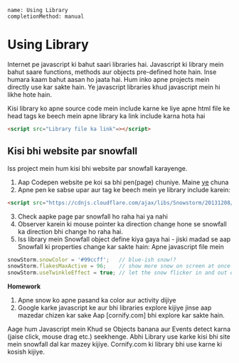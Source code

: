 ```ngMeta
name: Using Library
completionMethod: manual
```

# Using Library

Internet pe javascript ki bahut saari libraries hai. Javascript ki library mein bahut saare functions, methods aur objects pre-defined hote hain. Inse humara kaam bahut aasan ho jaata hai. Hum inko apne projects mein directly use kar sakte hain. Ye javascript libraries khud javascript mein hi likhe hote hain. 

Kisi library ko apne source code mein include karne ke liye apne html file ke head tags ke beech mein apne library ka link include karna hota hai

```html
<script src="Library file ka link"=></script>
```

## Kisi bhi website par snowfall

Iss project mein hum kisi bhi website par snowfall karayenge.

1. Aap Codepen website pe koi sa bhi pen(page) chuniye. Maine [ye](https://codepen.io/rspilhaus/pen/OpWMPW) chuna 
2. Apne pen ke sabse upar aur <head> tag ke beech mein ye library include karein:
```html
<script src="https://cdnjs.cloudflare.com/ajax/libs/Snowstorm/20131208/snowstorm.js"=></script>
```
3. Check aapke page par snowfall ho raha hai ya nahi
4. Observer karein ki mouse pointer ka direction change hone se snowfall ka direction bhi change ho raha hai. 
5. Iss library mein Snowfall object define kiya gaya hai - jiski madad se aap Snowfall ki properties change kar sakte hain:
Apne javascript file mein
```javascript
snowStorm.snowColor = '#99ccff';   // blue-ish snow!?
snowStorm.flakesMaxActive = 96;    // show more snow on screen at once
snowStorm.useTwinkleEffect = true; // let the snow flicker in and out of view
```

**Homework**
1. Apne snow ko apne pasand ka color aur activity dijiye
2. Google karke javascript ke aur bhi libraries explore kijiye jinse aap mazedar chizen kar sake
  Aap [cornify.com] bhi explore kar sakte hain.

Aage hum Javascript mein Khud se Objects banana aur Events detect karna  (jaise click, mouse drag etc.) seekhenge. Abhi Library use karke kisi bhi site mein snowfall dal kar mazey kijiye. Cornify.com ki library bhi use karne ki kosish kijiye.

